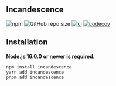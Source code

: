## Incandescence

![npm](https://img.shields.io/npm/v/incandescence)
![GitHub repo size](https://img.shields.io/github/repo-size/craftinators/incandescence)
[![ci](https://github.com/Craftinators/incandescence/actions/workflows/ci.yml/badge.svg)](https://github.com/Craftinators/incandescence/actions/workflows/test.yml)
[![codecov](https://codecov.io/gh/Craftinators/incandescence/branch/main/graph/badge.svg?token=ONU2RB1HXL)](https://codecov.io/gh/Craftinators/incandescence)

## Installation

**Node.js 16.0.0 or newer is required.**

```shell
npm install incandescence
yarn add incandescence
pnpm add incandescence
```


